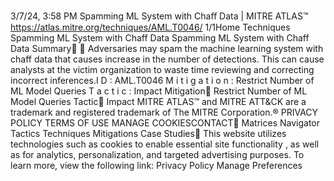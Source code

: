 3/7/24, 3:58 PM Spamming ML System with Chaﬀ Data | MITRE ATLAS™
https://atlas.mitre.org/techniques/AML.T0046/ 1/1Home Techniques Spamming ML System with Chaff Data
Spamming ML System with
Chaff Data
Summary󰅂 󰅂
Adversaries may spam the machine learning system with
chaff data that causes increase in the number of
detections. This can cause analysts at the victim
organization to waste time reviewing and correcting
incorrect inferences.I D : AML.T0046
M i t i g a t i o n : Restrict Number
of ML Model Queries
T a c t i c : Impact
Mitigation󰅀
Restrict Number of ML Model Queries
Tactic󰅀
Impact
MITRE ATLAS™ and MITRE ATT&CK are a trademark and registered
trademark of The MITRE Corporation.®
PRIVACY POLICY TERMS OF USE MANAGE COOKIESCONTACT󰍜 Matrices Navigator Tactics Techniques Mitigations Case Studies󰍝
This website utilizes technologies such as cookies to enable essential site functionality , as well as
for analytics, personalization, and targeted advertising purposes. To learn more, view the following
link: Privacy Policy
Manage Preferences